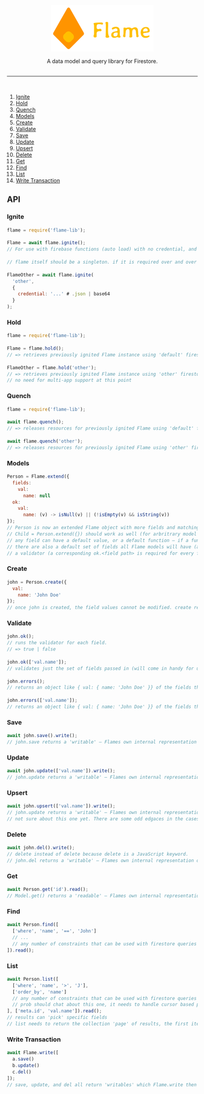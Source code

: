 <br>
<p align="center">
  <img width="270" height="122" src="/img/flame.png">
</p>
<p align="center">
  A data model and query library for Firestore.
</>
<br>
<br>
<hr style='height: 1px;'/>
<br>

1. [Ignite](#ignite)
2. [Hold](#hold)
3. [Quench](#quench)
4. [Models](#models)
5. [Create](#create)
6. [Validate](#validate)
7. [Save](#save)
8. [Update](#update)
9. [Upsert](#upsert)
10. [Delete](#delete)
11. [Get](#get)
12. [Find](#find)
13. [List](#list)
14. [Write Transaction](#write-transaction)

## API

### Ignite
```javascript
flame = require('flame-lib');

Flame = await flame.ignite();
// For use with firebase functions (auto load) with no credential, and no name.

// flame itself should be a singleton. if it is required over and over in the same process (web server), each flame = require 'flame-lib' should return the same object.

FlameOther = await flame.ignite(
  'other',
  {
    credential: '...' # .json | base64
  }
);
```

### Hold
```javascript
flame = require('flame-lib');

Flame = flame.hold();
// => retrieves previously ignited Flame instance using 'default' firestore app.

FlameOther = flame.hold('other');
// => retrieves previously ignited Flame instance using 'other' firestore app.
// no need for multi-app support at this point
```

### Quench
```javascript
flame = require('flame-lib');

await flame.quench();
// => releases resources for previously ignited Flame using 'default' firestore app.

await flame.quench('other');
// => releases resources for previously ignited Flame using 'other' firestore app.
```

### Models
```javascript
Person = Flame.extend({
  fields:
    val:
      name: null
  ok:
    val:
      name: (v) -> isNull(v) || (!isEmpty(v) && isString(v))
});
// Person is now an extended Flame object with more fields and matching validators.
// Child = Person.extend({}) should work as well (for arbritrary model extension)
// any field can have a default value, or a default function – if a function is supplied, when creating a new instance of the model, the function should be run to generate the value (eg, good for generating new IDs, or an Idempotency Key depends on things not known until the instance is created, but created the same way for all Models.
// there are also a default set of fields all Flame models will have (and eventually some should be excludeable via options parameter I suppose)
// a validator (a corresponding ok.<field path> is required for every field
```

### Create
```javascript
john = Person.create({
  val:
    name: 'John Doe'
});
// once john is created, the field values cannot be modified. create returns an instance with imutable fields. This forces some better coding habbits (on my part) and helps me reason about what *is* going into the database.
```

### Validate
```javascript
john.ok();
// runs the validator for each field.
// => true | false

john.ok(['val.name']);
// validates just the set of fields passed in (will come in handy for udpates)

john.errors();
// returns an object like { val: { name: 'John Doe' }} of the fields that are not valid.

john.errors(['val.name']);
// returns an object like { val: { name: 'John Doe' }} of the fields that are not valid but only for the passed in fields
```

### Save
```javascript
await john.save().write();
// john.save returns a 'writable' – Flames own internal representation of what can be turned into a firebase document reference and the javascript object for saving to firestore.
```

### Update
```javascript
await john.update(['val.name']).write();
// john.update returns a 'writable' – Flames own internal representation of what can be turned into a firebase document reference and the javascript object for updating firestore.
```

### Upsert
```javascript
await john.upsert(['val.name']).write();
// john.update returns a 'writable' – Flames own internal representation of what can be turned into a firebase document reference and the javascript object for saving or updating firestore.
// not sure about this one yet. There are some odd edgaces in the cases I use 'upsert' style operations...
```

### Delete
```javascript
await john.del().write();
// delete instead of delete because delete is a JavaScript keyword.
// john.del returns a 'writable' – Flames own internal representation of what can be turned into a firebase document reference and the javascript object for deleting from firestore.
```

### Get
```javascript
await Person.get('id').read();
// Model.get() returns a 'readable' – Flames own internal representation of what can be turned into a firestore document reference for reading from firestore
```

### Find
```javascript
await Person.find([
  ['where', 'name', '==', 'John']
  // ...
  // any number of constraints that can be used with firestore queries but for a single document only
]).read();
```

### List
```javascript
await Person.list([
  ['where', 'name', '>', 'J'],
  ['order_by', 'name']
  // any number of constraints that can be used with firestore queries
  // prob should chat about this one, it needs to handle cursor based paging and firestore has some really odd quirks here
], ['meta.id', 'val.name']).read();
// results can 'pick' specific fields
// list needs to return the collection 'page' of results, the first item in the collection, and the last item in the collection
```

### Write Transaction
```javascript
await Flame.write([
  a.save()
  b.update()
  c.del()
]);
// save, update, and del all return 'writables' which Flame.write then converts into a firestore write batch
```
